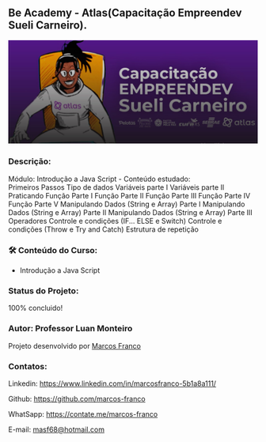 ## Be Academy - Atlas(Capacitação Empreendev Sueli Carneiro).

![preview](./imagens/preview6.jpg)


### Descrição:

Módulo: Introdução a Java Script - Conteúdo estudado:<br>
Primeiros Passos Tipo de dados Variáveis parte I Variáveis parte II Praticando Função Parte I Função Parte II Função Parte III Função Parte IV Função Parte V Manipulando Dados (String e Array) Parte I Manipulando Dados (String e Array) Parte II Manipulando Dados (String e Array) Parte III Operadores Controle e condições (IF... ELSE e Switch) Controle e condições (Throw e Try and Catch) Estrutura de repetição


### 🛠 Conteúdo do Curso:
- Introdução a Java Script

### Status do Projeto:
100% concluido!

### Autor: Professor Luan Monteiro
Projeto desenvolvido por [Marcos Franco](https://www.linkedin.com/in/marcosfranco-5b1a8a111/)

### Contatos:
Linkedin: https://www.linkedin.com/in/marcosfranco-5b1a8a111/

Github: https://github.com/marcos-franco

WhatSapp: https://contate.me/marcos-franco

E-mail: masf68@hotmail.com
